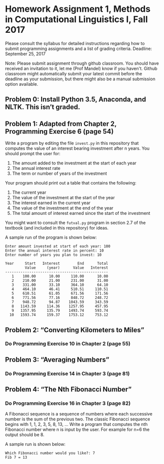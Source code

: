 # Homework Assignment 1, Methods in Computational Linguistics I, Fall 2017

Please consult the syllabus for detailed instructions regarding how to submit programming assignments and a list of grading criteria.   Deadline: September 25, 2017

Note:  Please submit assignment through github classroom.  You should have received an invitation to it, let me (Prof Mandel) know if you haven't.  Github classroom might automatically submit your latest commit before the deadline as your submission, but there might also be a manual submission option available.

## Problem 0: Install Python 3.5, Anaconda, and NLTK. This isn’t graded.

## Problem 1: Adapted from Chapter 2, Programming Exercise 6 (page 54)

Write a program by editing the file `invest.py` in this repository that computes the value of an interest bearing investment after n years. You should prompt the user for:

1. The amount added to the investment at the start of each year
2. The annual interest rate
3. The term or number of years of the investment

Your program should print out a table that contains the following:

1. The current year
2. The value of the investment at the start of the year
3. The interest earned in the current year
4. The value of the investment at the end of the year
5. The total amount of interest earned since the start of the investment

You might want to consult the `futval.py` program in section 2.7 of the textbook (and included in this repository) for ideas.

A sample run of the program is shown below:

```
Enter amount invested at start of each year: 100
Enter the annual interest rate in percent: 10
Enter number of years you plan to invest: 10

Year     Start   Interest        End      Total
         Value     (year)      Value   Interest
-----------------------------------------------
   1    100.00      10.00     110.00      10.00
   2    210.00      21.00     231.00      31.00
   3    331.00      33.10     364.10      64.10
   4    464.10      46.41     510.51     110.51
   5    610.51      61.05     671.56     171.56
   6    771.56      77.16     848.72     248.72
   7    948.72      94.87    1043.59     343.59
   8   1143.59     114.36    1257.95     457.95
   9   1357.95     135.79    1493.74     593.74
  10   1593.74     159.37    1753.12     753.12
```

## Problem 2: “Converting Kilometers to Miles”

### Do Programming Exercise 10 in Chapter 2 (page 55)

## Problem 3: “Averaging Numbers”

### Do Programming Exercise 14 in Chapter 3 (page 81)

## Problem 4: “The Nth Fibonacci Number”

### Do Programming Exercise 16 in Chapter 3 (page 82)

A Fibonacci sequence is a sequence of numbers where each successive number is the sum of the previous two. The classic Fibonacci sequence begins with 1, 1, 2, 3, 5, 8, 13, ... Write a program that computes the nth Fibonacci number where n is input by the user. For example for n=6 the output should be 8. 

A sample run is shown below:
```
Which Fibonacci number would you like?: 7
Fib 7 = 13
```
